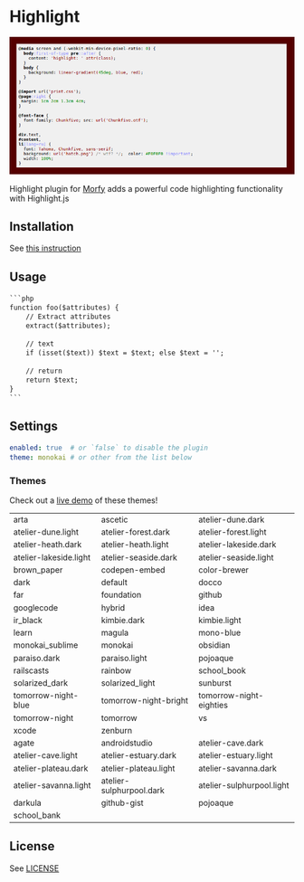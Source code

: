# Highlight

![Highlight](screenshot.png)  

Highlight plugin for [Morfy](https://github.com/morfy-cms/morfy) adds a powerful code highlighting functionality with Highlight.js

## Installation
See [this instruction](http://morfy.org/documentation/plugins/plugins-installation)

## Usage

    ```php
    function foo($attributes) {
        // Extract attributes
        extract($attributes);

        // text
        if (isset($text)) $text = $text; else $text = '';

        // return
        return $text;
    }
    ```

## Settings
```yaml
enabled: true  # or `false` to disable the plugin
theme: monokai # or other from the list below
```

### Themes
Check out a [live demo](https://highlightjs.org/static/demo/) of these themes!

|                        |                          |                           |
| :--------------------- | :--------------------    | -----------------------   |
| arta                   | ascetic                  | atelier-dune.dark         |
| atelier-dune.light     | atelier-forest.dark      | atelier-forest.light      |
| atelier-heath.dark     | atelier-heath.light      | atelier-lakeside.dark     |
| atelier-lakeside.light | atelier-seaside.dark     | atelier-seaside.light     |
| brown_paper            | codepen-embed            | color-brewer              |
| dark                   | default                  | docco                     |
| far                    | foundation               | github                    |
| googlecode             | hybrid                   | idea                      |
| ir_black               | kimbie.dark              | kimbie.light              |
| learn                  | magula                   | mono-blue                 |
| monokai_sublime        | monokai                  | obsidian                  |
| paraiso.dark           | paraiso.light            | pojoaque                  |
| railscasts             | rainbow                  | school_book               |
| solarized_dark         | solarized_light          | sunburst                  |
| tomorrow-night-blue    | tomorrow-night-bright    | tomorrow-night-eighties   |
| tomorrow-night         | tomorrow                 | vs                        |
| xcode                  | zenburn                  |                           |
| agate                  | androidstudio            | atelier-cave.dark         |
| atelier-cave.light     | atelier-estuary.dark     | atelier-estuary.light     |
| atelier-plateau.dark   | atelier-plateau.light    | atelier-savanna.dark      |
| atelier-savanna.light  | atelier-sulphurpool.dark | atelier-sulphurpool.light |
| darkula                | github-gist              | pojoaque                  |
| school_bank            |                          |                           |

## License
See [LICENSE](https://github.com/morfy-cms/morfy-plugin-reading-time/blob/master/LICENSE)
